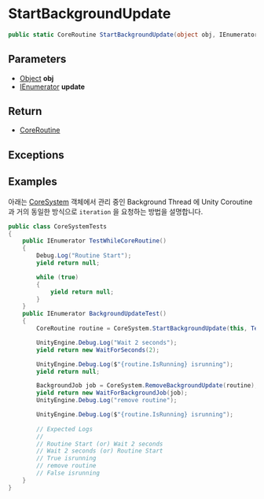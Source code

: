 # StartBackgroundUpdate
```csharp
public static CoreRoutine StartBackgroundUpdate(object obj, IEnumerator update)
```

## Parameters
- [Object](https://docs.microsoft.com/ko-kr/dotnet/api/system.object?view=net-5.0) **obj**
- [IEnumerator](https://docs.microsoft.com/ko-kr/dotnet/api/system.collections.ienumerator?view=net-5.0) **update**

## Return
- [CoreRoutine](https://github.com/Syadeu/CoreSystem/wiki/CoreRoutine)

## Exceptions

## Examples
아래는 [CoreSystem](https://github.com/Syadeu/CoreSystem/wiki/CoreSystem) 객체에서 관리 중인 Background Thread 에 Unity Coroutine과 거의 동일한 방식으로 `iteration` 을 요청하는 방법을 설명합니다.
```csharp
public class CoreSystemTests
{
    public IEnumerator TestWhileCoreRoutine()
    {
        Debug.Log("Routine Start");
        yield return null;

        while (true)
        {
            yield return null;
        }
    }
    public IEnumerator BackgroundUpdateTest()
    {
        CoreRoutine routine = CoreSystem.StartBackgroundUpdate(this, TestWhileCoreRoutine());

        UnityEngine.Debug.Log("Wait 2 seconds");
        yield return new WaitForSeconds(2);

        UnityEngine.Debug.Log($"{routine.IsRunning} isrunning");
        yield return null;

        BackgroundJob job = CoreSystem.RemoveBackgroundUpdate(routine);
        yield return new WaitForBackgroundJob(job);
        UnityEngine.Debug.Log("remove routine");

        UnityEngine.Debug.Log($"{routine.IsRunning} isrunning");
  
        // Expected Logs
        //
        // Routine Start (or) Wait 2 seconds
        // Wait 2 seconds (or) Routine Start
        // True isrunning
        // remove routine
        // False isrunning
    }
}
```